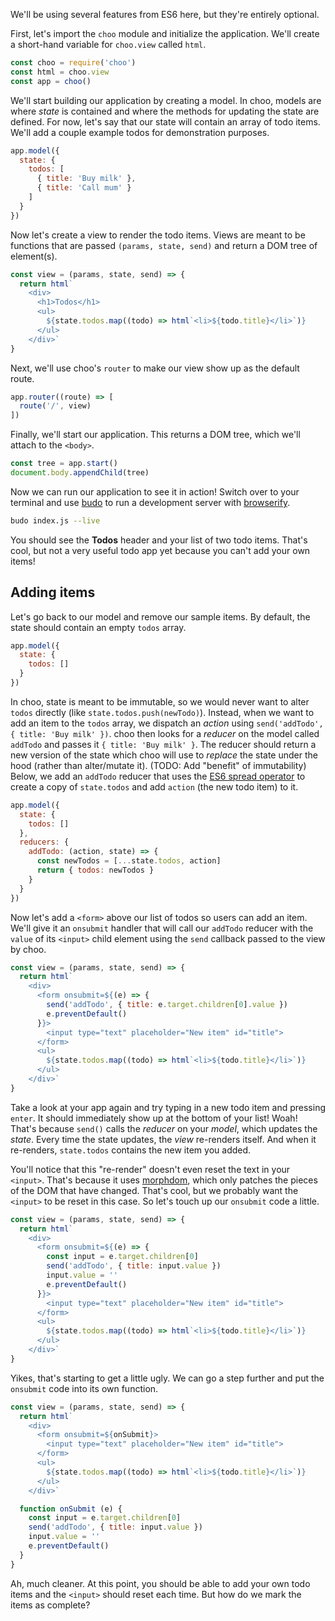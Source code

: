 We'll be using several features from ES6 here, but they're entirely optional.

First, let's import the `choo` module and initialize the application. We'll
create a short-hand variable for `choo.view` called `html`.

```javascript
const choo = require('choo')
const html = choo.view
const app = choo()
```

We'll start building our application by creating a model. In choo, models
are where *state* is contained and where the methods for updating the state
are defined. For now, let's say that our state will contain an array of todo
items. We'll add a couple example todos for demonstration purposes.

```javascript
app.model({
  state: {
    todos: [
      { title: 'Buy milk' },
      { title: 'Call mum' }
    ]
  }
})
```

Now let's create a view to render the todo items. Views are meant to be functions
that are passed `(params, state, send)` and return a DOM tree of element(s).

```javascript
const view = (params, state, send) => {
  return html`
    <div>
      <h1>Todos</h1>
      <ul>
        ${state.todos.map((todo) => html`<li>${todo.title}</li>`)}
      </ul>
    </div>`
}
```

Next, we'll use choo's `router` to make our view show up as the default route.

```javascript
app.router((route) => [
  route('/', view)
])
```

Finally, we'll start our application. This returns a DOM tree, which we'll attach
to the `<body>`.

```javascript
const tree = app.start()
document.body.appendChild(tree)
```

Now we can run our application to see it in action! Switch over to your terminal
and use [budo]() to run a development server with [browserify]().

```bash
budo index.js --live
```

You should see the **Todos** header and your list of two todo items. That's cool,
but not a very useful todo app yet because you can't add your own items!

## Adding items

Let's go back to our model and remove our sample items. By default, the state
should contain an empty `todos` array.

```javascript
app.model({
  state: {
    todos: []
  }
})
```

In choo, state is meant to be immutable, so we would never want to alter `todos`
directly (like `state.todos.push(newTodo)`). Instead, when we want to add an item
to the `todos` array, we dispatch an *action* using
`send('addTodo', { title: 'Buy milk' })`. choo then looks for a *reducer* on the
model called `addTodo` and passes it `{ title: 'Buy milk' }`. The reducer should 
return a new version of the state which choo will use to _replace_ the state under
the hood (rather than alter/mutate it). (TODO: Add "benefit" of immutability)
Below, we add an `addTodo` reducer that uses the [ES6 spread operator]() to create
a copy of `state.todos` and add `action` (the new todo item) to it.

```javascript
app.model({
  state: {
    todos: []
  },
  reducers: {
    addTodo: (action, state) => {
      const newTodos = [...state.todos, action]
      return { todos: newTodos }
    }
  }
})
```

Now let's add a `<form>` above our list of todos so users can add an item. We'll give
it an `onsubmit` handler that will call our `addTodo` reducer with the `value` of its
`<input>` child element using the `send` callback passed to the view by choo.

```javascript
const view = (params, state, send) => {
  return html`
    <div>
      <form onsubmit=${(e) => {
        send('addTodo', { title: e.target.children[0].value })
        e.preventDefault()
      }}>
        <input type="text" placeholder="New item" id="title">
      </form>
      <ul>
        ${state.todos.map((todo) => html`<li>${todo.title}</li>`)}
      </ul>
    </div>`
}
```

Take a look at your app again and try typing in a new todo item and pressing `enter`.
It should immediately show up at the bottom of your list! Woah! That's because `send()`
calls the *reducer* on your *model*, which updates the *state*. Every time the state
updates, the *view* re-renders itself. And when it re-renders, `state.todos` contains
the new item you added.

You'll notice that this "re-render" doesn't even reset the text in your `<input>`.
That's because it uses [morphdom](), which only patches the pieces of the DOM that
have changed. That's cool, but we probably want the `<input>` to be reset in this
case. So let's touch up our `onsubmit` code a little.

```javascript
const view = (params, state, send) => {
  return html`
    <div>
      <form onsubmit=${(e) => {
        const input = e.target.children[0]
        send('addTodo', { title: input.value })
        input.value = ''
        e.preventDefault()
      }}>
        <input type="text" placeholder="New item" id="title">
      </form>
      <ul>
        ${state.todos.map((todo) => html`<li>${todo.title}</li>`)}
      </ul>
    </div>`
}
```

Yikes, that's starting to get a little ugly. We can go a step further and put the
`onsubmit` code into its own function.

```javascript
const view = (params, state, send) => {
  return html`
    <div>
      <form onsubmit=${onSubmit}>
        <input type="text" placeholder="New item" id="title">
      </form>
      <ul>
        ${state.todos.map((todo) => html`<li>${todo.title}</li>`)}
      </ul>
    </div>`

  function onSubmit (e) {
    const input = e.target.children[0]
    send('addTodo', { title: input.value })
    input.value = ''
    e.preventDefault()
  }
}
```

Ah, much cleaner. At this point, you should be able to add your own todo items and
the `<input>` should reset each time. But how do we mark the items as complete?

